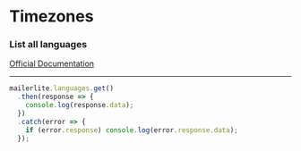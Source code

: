 # Timezones

### List all languages
[Official Documentation](https://developers.mailerlite.com/docs/languages.html)

---
```javascript
mailerlite.languages.get()
  .then(response => {
    console.log(response.data);
  })
  .catch(error => {
    if (error.response) console.log(error.response.data);
  });
```
